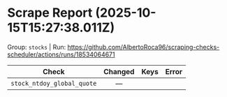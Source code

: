 # Scrape Report (2025-10-15T15:27:38.011Z)

Group: `stocks`  |  Run: https://github.com/AlbertoRoca96/scraping-checks-scheduler/actions/runs/18534064671

| Check | Changed | Keys | Error |
|---|:---:|:--|:--|
| `stock_ntdoy_global_quote` | — |  |  |
